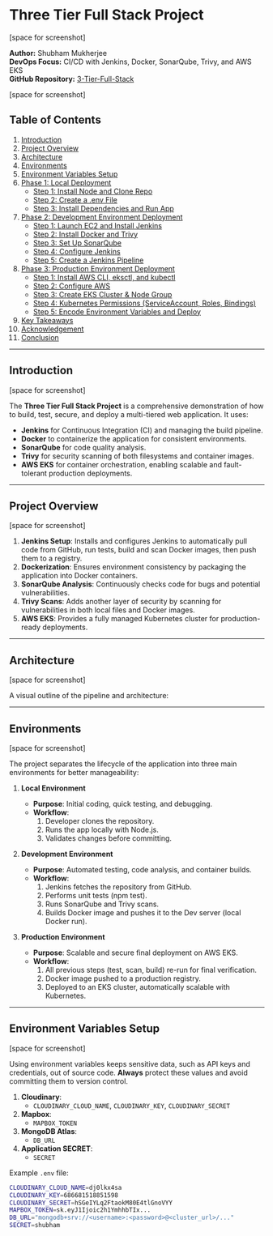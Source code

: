 # Three Tier Full Stack Project

[space for screenshot]

**Author:** Shubham Mukherjee  
**DevOps Focus:** CI/CD with Jenkins, Docker, SonarQube, Trivy, and AWS EKS  
**GitHub Repository:** [3-Tier-Full-Stack](https://github.com/ShubhamStunner/3-Tier-Full-Stack.git)

[space for screenshot]

## Table of Contents
1. [Introduction](#introduction)  
2. [Project Overview](#project-overview)  
3. [Architecture](#architecture)  
4. [Environments](#environments)  
5. [Environment Variables Setup](#environment-variables-setup)  
6. [Phase 1: Local Deployment](#phase-1-local-deployment)  
   - [Step 1: Install Node and Clone Repo](#step-1-install-node-and-clone-repo)  
   - [Step 2: Create a .env File](#step-2-create-a-env-file)  
   - [Step 3: Install Dependencies and Run App](#step-3-install-dependencies-and-run-app)  
7. [Phase 2: Development Environment Deployment](#phase-2-development-environment-deployment)  
   - [Step 1: Launch EC2 and Install Jenkins](#step-1-launch-ec2-and-install-jenkins)  
   - [Step 2: Install Docker and Trivy](#step-2-install-docker-and-trivy)  
   - [Step 3: Set Up SonarQube](#step-3-set-up-sonarqube)  
   - [Step 4: Configure Jenkins](#step-4-configure-jenkins)  
   - [Step 5: Create a Jenkins Pipeline](#step-5-create-a-jenkins-pipeline)  
8. [Phase 3: Production Environment Deployment](#phase-3-production-environment-deployment)  
   - [Step 1: Install AWS CLI, eksctl, and kubectl](#step-1-install-aws-cli-eksctl-and-kubectl)  
   - [Step 2: Configure AWS](#step-2-configure-aws)  
   - [Step 3: Create EKS Cluster & Node Group](#step-3-create-eks-cluster--node-group)  
   - [Step 4: Kubernetes Permissions (ServiceAccount, Roles, Bindings)](#step-4-kubernetes-permissions-serviceaccount-roles-bindings)  
   - [Step 5: Encode Environment Variables and Deploy](#step-5-encode-environment-variables-and-deploy)  
9. [Key Takeaways](#key-takeaways)  
10. [Acknowledgement](#acknowledgement)  
11. [Conclusion](#conclusion)  

---

## Introduction

[space for screenshot]

The **Three Tier Full Stack Project** is a comprehensive demonstration of how to build, test, secure, and deploy a multi-tiered web application. It uses:
- **Jenkins** for Continuous Integration (CI) and managing the build pipeline.  
- **Docker** to containerize the application for consistent environments.  
- **SonarQube** for code quality analysis.  
- **Trivy** for security scanning of both filesystems and container images.  
- **AWS EKS** for container orchestration, enabling scalable and fault-tolerant production deployments.

---

## Project Overview

[space for screenshot]

1. **Jenkins Setup**: Installs and configures Jenkins to automatically pull code from GitHub, run tests, build and scan Docker images, then push them to a registry.  
2. **Dockerization**: Ensures environment consistency by packaging the application into Docker containers.  
3. **SonarQube Analysis**: Continuously checks code for bugs and potential vulnerabilities.  
4. **Trivy Scans**: Adds another layer of security by scanning for vulnerabilities in both local files and Docker images.  
5. **AWS EKS**: Provides a fully managed Kubernetes cluster for production-ready deployments.

---

## Architecture

[space for screenshot]

A visual outline of the pipeline and architecture:





---

## Environments

[space for screenshot]

The project separates the lifecycle of the application into three main environments for better manageability:

1. **Local Environment**  
   - **Purpose**: Initial coding, quick testing, and debugging.  
   - **Workflow**:  
     1. Developer clones the repository.  
     2. Runs the app locally with Node.js.  
     3. Validates changes before committing.

2. **Development Environment**  
   - **Purpose**: Automated testing, code analysis, and container builds.  
   - **Workflow**:  
     1. Jenkins fetches the repository from GitHub.  
     2. Performs unit tests (npm test).  
     3. Runs SonarQube and Trivy scans.  
     4. Builds Docker image and pushes it to the Dev server (local Docker run).

3. **Production Environment**  
   - **Purpose**: Scalable and secure final deployment on AWS EKS.  
   - **Workflow**:  
     1. All previous steps (test, scan, build) re-run for final verification.  
     2. Docker image pushed to a production registry.  
     3. Deployed to an EKS cluster, automatically scalable with Kubernetes.

---

## Environment Variables Setup

[space for screenshot]

Using environment variables keeps sensitive data, such as API keys and credentials, out of source code. **Always** protect these values and avoid committing them to version control.

1. **Cloudinary**:  
   - `CLOUDINARY_CLOUD_NAME`, `CLOUDINARY_KEY`, `CLOUDINARY_SECRET`
2. **Mapbox**:  
   - `MAPBOX_TOKEN`
3. **MongoDB Atlas**:  
   - `DB_URL`  
4. **Application SECRET**:  
   - `SECRET`  

Example `.env` file:
```bash
CLOUDINARY_CLOUD_NAME=dj0lkx4sa
CLOUDINARY_KEY=686681518851598
CLOUDINARY_SECRET=hSGeIYLq2FtaokM80E4tlGnoVYY
MAPBOX_TOKEN=sk.eyJ1Ijoic2h1YmhhbTIx...
DB_URL="mongodb+srv://<username>:<password>@<cluster_url>/..."
SECRET=shubham



